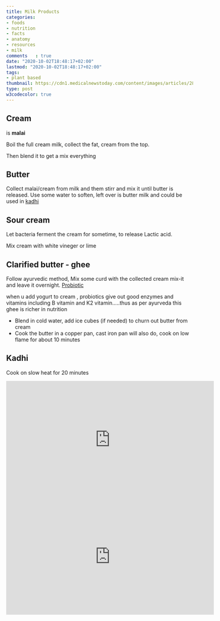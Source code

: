 ```yaml
---
title: Milk Products
categories:
- foods
- nutrition
- facts
- anatomy
- resources
- milk
comments   : true
date: "2020-10-02T18:48:17+02:00"
lastmod: "2020-10-02T18:48:17+02:00"
tags:
- plant based
thumbnail: https://cdn1.medicalnewstoday.com/content/images/articles/287/287212/potassium-element.jpg
type: post
w3codecolor: true
---
```


## Cream

is **malai**

Boil the full cream milk, collect the fat, cream from the top.

Then blend it to get a mix everything

## Butter

Collect malai/cream from milk and them stirr and mix it until butter is released. Use some water to soften,
left over is butter milk and could be used in [kadhi](https://en.wikipedia.org/wiki/Kadhi)

## Sour cream

Let bacteria ferment the cream for sometime, to release Lactic acid.

Mix cream with white vineger or lime

## Clarified butter - ghee

Follow ayurvedic method, Mix some curd with the collected cream mix-it and leave it overnight. [Probiotic](https://en.wikipedia.org/wiki/Probiotic)

when u add yogurt to cream , probiotics give out good enzymes and vitamins including B vitamin and K2 vitamin.....thus as per ayurveda this ghee is richer in nutrition

* Blend in cold water, add ice cubes (if needed) to churn out butter from cream
* Cook the butter in a copper pan, cast iron pan will also do, cook on low flame for about 10 minutes

## Kadhi

Cook on slow heat for 20 minutes

<iframe width="560" height="315" src="https://www.youtube.com/embed/FBAAKMIJoNI" frameborder="0" allow="accelerometer; autoplay; clipboard-write; encrypted-media; gyroscope; picture-in-picture" allowfullscreen></iframe>

<iframe width="560" height="315" src="https://www.youtube.com/embed/tCmayUERsM8" frameborder="0" allow="accelerometer; autoplay; clipboard-write; encrypted-media; gyroscope; picture-in-picture" allowfullscreen></iframe>


